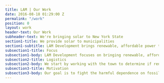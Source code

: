 ```yaml
---
title: LAM | Our Work
date: 2016-08-18 01:29:00 Z
permalink: "/work"
position: 0
layout: work
header-text: Our Work
subheader-text: We're bringing solar to New York State
section1-title: We provide solar to municipalities
section1-subtitle: LAM Development brings renewable, affordable power to municipalities in New York 
subsection1-title: Focus
subsection1-body: LAM Development focuses on bringing renewable, affordable power to municipalities. We accomplish this by leveraging our vast network with utilities, construction firms, and real estate companies to quickly and efficiently meet the power needs of our clients. Our knowledge and experience as solar developers allows us to bring together the most capable contractors in order to maximize the positive impact on the town and the environment.
subsection2-title: Logistics
subsection2-body: We start by working with the town to determine if renewable energy is right for them. Then, by working alongside the utility company and the municipality, we determine the optimal site for a solar project which meets all parties’ needs. At this point we survey the land, design the facility, and verify that it conforms with the town’s zoning regulations. Once all pertinent approvals are achieved and the municipality signs off on the project’s construction, the solar system is built and immediately begins producing affordable electricity.
subsection3-title: Motivation
subsection3-body: Our goal is to fight the harmful dependence on fossil fuels by building solar energy systems. LAM Development sees New York as a site with great potential for this mission, due to the historical underdevelopment of renewable energy, and the political changes occurring as a result of Governor Cuomo’s Reforming the Energy Vision. Furthermore, selling power to municipalities has distinct advantages, chiefly their large capacity demands. By providing municipal governments with renewable power, we are able to maximize our contribution to diminishing the dependence on fossil fuels, and simultaneously lower the cost of power for our clients.
---
```


